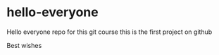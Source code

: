 # hello-everyone
Hello everyone repo for this git course
this is the first project on github

Best wishes